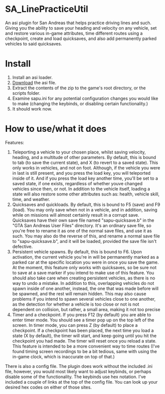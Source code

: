 # SA_LinePracticeUtil
An asi plugin for San Andreas that helps practice driving lines and such. Giving you the ability to save your heading and velocity on any vehicle, set and restore various in-game attributes, time different routes using a checkpoint, create and load quicksaves, and also add permanently parked vehicles to said quicksaves.

# Install
1. Install an asi loader.
2. [Download](https://github.com/yuyumta/SA_LinePracticeUtil/releases/download/5.0/SA_practice_utility.zip) the asi file.
3. Extract the contents of the zip to the game's root directory, or the scripts folder.
4. Examine sapu.ini for any potential configuration changes you would like to make (changing the keybinds, or disabling certain functionality.)
5. It should work now. 

# How to use/what it does
Features:
1. Teleporting a vehicle to your chosen place, whilst saving velocity, heading, and a multitude of other parameters. By default, this is bound to tab (to save the current state), and X (to revert to a saved state). This only works in vehicles, and not on foot. Although, if the vehicle you were in last is still present, and you press the load key, you will teleported inside of it. And if you press the load key another time, you'll be set to a saved state, if one exists, regardless of whether youve changed vehicles since then, or not. In addition to the vehicle itself, loading a state will also restore some other attributes such as: health, vehicle skill, time, and weather.
2. Quicksaves and quickloads. By default, this is bound to F5 (save) and F9 (load). You may only save when not in a vehicle, and in addition, saving while on missions will almost certainly result in a corrupt save. Quicksaves have their own save file named "sapu-quicksave.b" in the "GTA San Andreas User Files" directory. It's an ordinary save file, so you're free to rename it as one of the normal save files, and use it as such. You may also do the reverse of this, and rename a normal save file to  "sapu-quicksave.b", and it will be loaded, provided the save file isn't defective.
3. Persistent vehicle spawns. By default, this is bound to F6. Upon activation, the current vehicle you're in will be permanently marked as a parked car at the specific location you were in once you save the game. At the moment, this feature only works with quicksaves, so be sure not to save at a save marker if you intend to make use of this feature. You should also take care when creating persistent vehicles, as there is no way to undo a mistake. In addition to this, overlapping vehicles do not spawn inside of one another, instead, the one that was made before will be spawned, and the rest will remain hidden. This may also cause problems if you intend to spawn several vehicles close to one another, as the detection for whether a vehicle is too close or not is not dependent on collision, but rather, a small area, making it not too precise
4. Timer and a checkpoint. If you press F12 (by default) you are able to enter timer mode. You should see a timer pop up on the top left of the screen. In timer mode, you can press Z (by default) to place a checkpoint. If a checkpoint has been placed, the next time you load a state (X by default), the timer will start, and keep going until you hit the checkpoint you had made. The timer will reset once you reload a state. This feature is intended to be a more convenient way to time routes (I've found timing screen recordings to be a bit tedious, same with using the in-game clock, which is inaccurate on top of that.)

There is also a config file. The plugin does work without the included .ini file, however, you would most likely want to adjust keybinds, or perhaps disable some of the functionality. The keybinds use hex notation. I've included a couple of links at the top of the config file. You can look up your desired hex codes on either of those sites.
